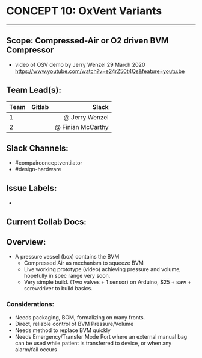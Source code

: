 # CONCEPT 10: OxVent Variants
---
## Scope: Compressed-Air or O2 driven BVM Compressor
 - video of OSV demo by Jerry Wenzel 29 March 2020 <https://www.youtube.com/watch?v=e24rZ50t4Qs&feature=youtu.be>

## Team Lead(s):

| Team     | Gitlab   | Slack            |
| ---      |  ------  |-----------------:|
|  1       |          | @ Jerry Wenzel   |
|  2       |          | @ Finian McCarthy   |


## Slack Channels: 
- #compairconceptventilator
- #design-hardware

## Issue Labels:
-

## Current Collab Docs:

## Overview:
 * A pressure vessel (box) contains the BVM 
   * Compressed Air as mechanism to squeeze BVM
   * Live working prototype (video) achieving pressure and volume, hopefully in spec range very soon.
   * Very simple build. (Two valves + 1 sensor) on Arduino, $25 + saw + screwdriver to build basics. 
 

### Considerations:
  * Needs packaging, BOM, formalizing on many fronts.
   * Direct, reliable control of BVM Pressure/Volume
   * Needs method to replace BVM quickly
   * Needs Emergency/Transfer Mode Port where an external manual bag can be used while patient is transferred to device, or when any alarm/fail occurs 